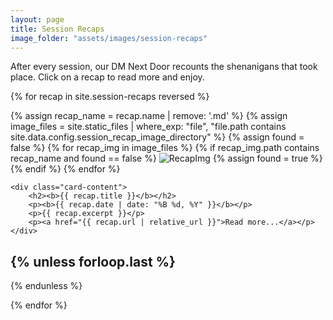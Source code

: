 ```yaml
---
layout: page
title: Session Recaps
image_folder: "assets/images/session-recaps"
---
```


<link rel="stylesheet" href="{{ '/assets/css/main.css' | relative_url }}">

After every session, our DM Next Door recounts the shenanigans that took place.  Click on a recap to read more and enjoy.

{% for recap in site.session-recaps reversed %}

<div class="card">
    <div class="card-image">
        {% assign recap_name = recap.name | remove: '.md' %}
        {% assign image_files = site.static_files | where_exp: "file", "file.path contains site.data.config.session_recap_image_directory" %}
        {% assign found = false %}
        {% for recap_img in image_files %}
            {% if recap_img.path contains recap_name and found == false %}
                <img src="{{ recap_img.path | relative_url }}" alt="RecapImg" />
                {% assign found = true %}
            {% endif %}
        {% endfor %}
    </div>

    <div class="card-content">
        <h2><b>{{ recap.title }}</b></h2>
        <p><b>{{ recap.date | date: "%B %d, %Y" }}</b></p>
        <p>{{ recap.excerpt }}</p>
        <p><a href="{{ recap.url | relative_url }}">Read more...</a></p>
    </div>
</div>

{% unless forloop.last %}
---
{% endunless %}

{% endfor %}
